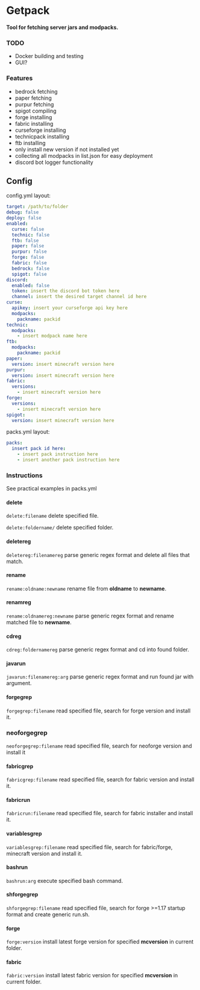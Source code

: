 # Getpack
**Tool for fetching server jars and modpacks.**

### TODO
- Docker building and testing
- GUI?

### Features
- bedrock fetching
- paper fetching
- purpur fetching
- spigot compiling
- forge installing
- fabric installing
- curseforge installing
- technicpack installing
- ftb installing
- only install new version if not installed yet
- collecting all modpacks in list.json for easy deployment
- discord bot logger functionality

## Config
config.yml layout:
```yaml
target: /path/to/folder
debug: false
deploy: false
enabled:
  curse: false
  technic: false
  ftb: false
  paper: false
  purpur: false
  forge: false
  fabric: false
  bedrock: false
  spigot: false
discord:
  enabled: false
  token: insert the discord bot token here
  channel: insert the desired target channel id here
curse:
  apikey: insert your curseforge api key here
  modpacks:
    packname: packid
technic:
  modpacks:
    - insert modpack name here
ftb:
  modpacks:
    packname: packid
paper:
  version: insert minecraft version here
purpur:
  version: insert minecraft version here
fabric:
  versions:
    - insert minecraft version here
forge:
  versions:
    - insert minecraft version here
spigot:
  version: insert minecraft version here
```

packs.yml layout:
```yaml
packs:
  insert pack id here:
    - insert pack instruction here
    - insert another pack instruction here
```

### Instructions
See practical examples in packs.yml
#### delete
`delete:filename` delete specified file.

`delete:foldername/` delete specified folder.

#### deletereg
`deletereg:filenamereg` parse generic regex format and delete all files that match.

#### rename
`rename:oldname:newname` rename file from **oldname** to **newname**.

#### renamreg
`rename:oldnamereg:newname` parse generic regex format and rename matched file to **newname**.

#### cdreg
`cdreg:foldernamereg` parse generic regex format and cd into found folder.

#### javarun
`javarun:filenamereg:arg` parse generic regex format and run found jar with argument.

#### forgegrep
`forgegrep:filename` read specified file, search for forge version and install it.

### neoforgegrep
`neoforgegrep:filename` read specified file, search for neoforge version and install it

#### fabricgrep
`fabricgrep:filename` read specified file, search for fabric version and install it.

#### fabricrun
`fabricrun:filename` read specified file, search for fabric installer and install it.

#### variablesgrep
`variablesgrep:filename` read specified file, search for fabric/forge, minecraft version and install it.

#### bashrun
`bashrun:arg` execute specified bash command.

#### shforgegrep
`shforgegrep:filename` read specified file, search for forge >=1.17 startup format and create generic run.sh.

#### forge
`forge:version` install latest forge version for specified **mcversion** in current folder.

#### fabric
`fabric:version` install latest fabric version for specified **mcversion** in current folder.
